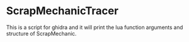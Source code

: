 # ScrapMechanicTracer
This is a script for ghidra and it will print the lua function arguments and structure of ScrapMechanic.
